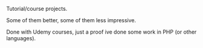 Tutorial/course projects.

Some of them better, some of them less impressive.

Done with Udemy courses, just a proof ive done some work in PHP (or other languages).